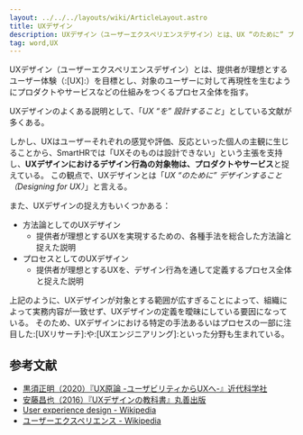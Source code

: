 ```yaml
---
layout: ../../../layouts/wiki/ArticleLayout.astro
title: UXデザイン
description: UXデザイン（ユーザーエクスペリエンスデザイン）とは、UX “のために” プロダクトやサービスなどをデザインすること（Designing for UX）である。
tag: word,UX
---
```


UXデザイン（ユーザーエクスペリエンスデザイン）とは、提供者が理想とするユーザー体験（:[UX]:）を目標とし、対象のユーザーに対して再現性を生むようにプロダクトやサービスなどの仕組みをつくるプロセス全体を指す。

UXデザインのよくある説明として、「*UX “を” 設計すること*」としている文献が多くある。

しかし、UXはユーザーそれぞれの感覚や評価、反応といった個人の主観に生じることから、SmartHRでは「UXそのものは設計できない」という主張を支持し、**UXデザインにおけるデザイン行為の対象物は、プロダクトやサービス**と捉えている。
この観点で、UXデザインとは「*UX “のために” デザインすること（Designing for UX）*」と言える。

また、UXデザインの捉え方もいくつかある：

- 方法論としてのUXデザイン
  - 提供者が理想とするUXを実現するための、各種手法を総合した方法論と捉えた説明
- プロセスとしてのUXデザイン
  - 提供者が理想とするUXを、デザイン行為を通して定義するプロセス全体と捉えた説明

上記のように、UXデザインが対象とする範囲が広すぎることによって、組織によって実務内容が一致せず、UXデザインの定義を曖昧にしている要因になっている。
そのため、UXデザインにおける特定の手法あるいはプロセスの一部に注目した:[UXリサーチ]:や:[UXエンジニアリング]:といった分野も生まれている。

## 参考文献
- [黒須正明（2020）『UX原論 -ユーザビリティからUXへ-』近代科学社](https://www.kindaikagaku.co.jp/book_list/detail/9784764906112/)
- [安藤昌也（2016）『UXデザインの教科書』丸善出版](https://www.maruzen-publishing.co.jp/item/?book_no=294953)
- [User experience design - Wikipedia](https://en.wikipedia.org/wiki/User_experience_design)
- [ユーザーエクスペリエンス - Wikipedia](https://ja.wikipedia.org/wiki/%E3%83%A6%E3%83%BC%E3%82%B6%E3%83%BC%E3%82%A8%E3%82%AF%E3%82%B9%E3%83%9A%E3%83%AA%E3%82%A8%E3%83%B3%E3%82%B9)